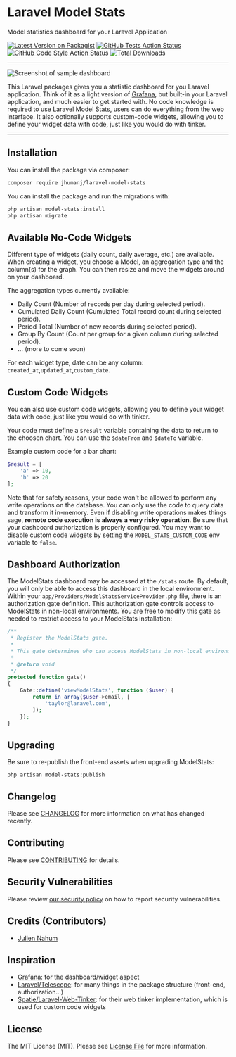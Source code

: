 # Laravel Model Stats
Model statistics dashboard for your Laravel Application

[![Latest Version on Packagist](https://img.shields.io/packagist/v/jhumanj/laravel-model-stats.svg?style=flat-square)](https://packagist.org/packages/jhumanj/laravel-model-stats)
[![GitHub Tests Action Status](https://img.shields.io/github/workflow/status/jhumanj/laravel-model-stats/run-tests?label=tests)](https://github.com/jhumanj/laravel-model-stats/actions?query=workflow%3Arun-tests+branch%3Amain)
[![GitHub Code Style Action Status](https://img.shields.io/github/workflow/status/jhumanj/laravel-model-stats/Check%20&%20fix%20styling?label=code%20style)](https://github.com/jhumanj/laravel-model-stats/actions?query=workflow%3A"Check+%26+fix+styling"+branch%3Amain)
[![Total Downloads](https://img.shields.io/packagist/dt/jhumanj/laravel-model-stats.svg?style=flat-square)](https://packagist.org/packages/jhumanj/laravel-model-stats)

---
<img style="margin:auto;" src="https://i.ibb.co/hV6dt8L/Capture-d-e-cran-2021-09-11-a-10-54-59.png" alt="Screenshot of sample dashboard" border="0">

This Laravel packages gives you a statistic dashboard for you Laravel application. Think of it as a light version of 
[Grafana](https://grafana.com/), but built-in your Laravel application, and much easier to get started with. 
No code knowledge is required to use Laravel Model Stats, users can do everything from the web interface. It also 
optionally supports custom-code widgets, allowing you to define your widget data with
code, just like you would do with tinker.

---

## Installation

You can install the package via composer:

```bash
composer require jhumanj/laravel-model-stats
```

You can install the package and run the migrations with:

```bash
php artisan model-stats:install
php artisan migrate
```


## Available No-Code Widgets

Different type of widgets (daily count, daily average, etc.) are available. When creating a widget,
you choose a Model, an aggregation type and the column(s) for the graph. You can then resize and move the widgets around on your dashboard.

The aggregation types currently available:
- Daily Count (Number of records per day during selected period).
- Cumulated Daily Count (Cumulated Total record count during selected period).
- Period Total (Number of new records during selected period).
- Group By Count (Count per group for a given column during selected period).
- ... (more to come soon)

For each widget type, date can be any column: `created_at`,`updated_at`,`custom_date`.

## Custom Code Widgets

You can also use custom code widgets, allowing you to define your widget data with
code, just like you would do with tinker.

Your code must define a `$result` variable containing the data to return to the choosen chart. You can use the `$dateFrom` and `$dateTo` variable.

Example custom code for a bar chart:

```php 
$result = [
    'a' => 10,
    'b' => 20
];
```

Note that for safety reasons, your code won't be allowed to perform any write operations on the database.
You can only use the code to query data and transform it in-memory.
Even if disabling write operations makes things sage, **remote code execution is always a 
very risky operation**. Be sure that your dashboard authorization is properly configured. You may want to disable custom code widgets by setting the `MODEL_STATS_CUSTOM_CODE` env variable to `false`. 

## Dashboard Authorization

The ModelStats dashboard may be accessed at the `/stats` route. By default, you will only be able to access this 
dashboard in the local environment. Within your `app/Providers/ModelStatsServiceProvider.php` file, there is an 
authorization gate definition. This authorization gate controls access to ModelStats in non-local environments. 
You are free to modify this gate as needed to restrict access to your ModelStats installation: 

```php 
/**
 * Register the ModelStats gate.
 *
 * This gate determines who can access ModelStats in non-local environments.
 *
 * @return void
 */
protected function gate()
{
    Gate::define('viewModelStats', function ($user) {
        return in_array($user->email, [
            'taylor@laravel.com',
        ]);
    });
}
```

## Upgrading

Be sure to re-publish the front-end assets when upgrading ModelStats:
```
php artisan model-stats:publish
```

## Changelog

Please see [CHANGELOG](CHANGELOG.md) for more information on what has changed recently.

## Contributing

Please see [CONTRIBUTING](.github/CONTRIBUTING.md) for details.

## Security Vulnerabilities

Please review [our security policy](../../security/policy) on how to report security vulnerabilities.

## Credits (Contributors)

- [Julien Nahum](https://github.com/JhumanJ)

## Inspiration 
- [Grafana](https://grafana.com/): for the dashboard/widget aspect
- [Laravel/Telescope](https://github.com/laravel/telescope): for many things in the package structure (front-end, authorization...)
- [Spatie/Laravel-Web-Tinker](https://github.com/spatie/laravel-web-tinker): for their web tinker implementation, which is used for custom code widgets

## License

The MIT License (MIT). Please see [License File](LICENSE.md) for more information.
